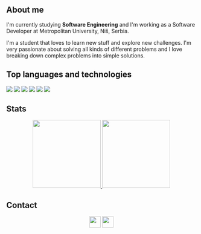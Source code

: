 ## About me

I'm currently studying **Software Engineering** and I'm working as a Software Developer at Metropolitan University, Niš, Serbia.

I'm a student that loves to learn new stuff and explore new challenges. I'm very passionate about solving all kinds of different problems and I love breaking down complex problems into simple solutions.

<!--
- 🔭 I’m currently working on responsive e-commerce app.
- 🌱 I’m currently learning python.
-->

## Top languages and technologies

<div>
    <a href="#" target="_blank"><img src="https://img.shields.io/badge/Java-ED8B00?style=for-the-badge&logo=java&logoColor=white"/></a>
    <a href="#" target="_blank"><img src="https://img.shields.io/badge/TypeScript-007ACC?style=for-the-badge&logo=typescript&logoColor=white"/></a>
    <a href="#" target="_blank"><img src="https://img.shields.io/badge/JavaScript-F7DF1E?style=for-the-badge&logo=javascript&logoColor=black"/></a>
    <a href="#" target="_blank"><img src="https://img.shields.io/badge/React-20232A?style=for-the-badge&logo=react&logoColor=61DAFB"/></a>
    <a href="#" target="_blank"><img src="https://img.shields.io/badge/Angular-DD0031?style=for-the-badge&logo=angular&logoColor=white"/></a>
    <a href="#" target="_blank"><img src="https://img.shields.io/badge/Spring-6DB33F?style=for-the-badge&logo=spring&logoColor=white"/></a>
</div>

## Stats

<div align="center">
    <a href="https://github.com/yxngalex">
    <img height="180em" src="https://github-readme-stats.vercel.app/api?username=yxngalex&show_icons=true&theme=synthwave&include_all_commits=true&count_private=true"/>
    <img height="180em" src="https://github-readme-stats.vercel.app/api/top-langs/?username=yxngalex&layout=compact&langs_count=7&theme=synthwave"/>
    </a>
</div>

## Contact

<div align="center">
    <a href="#" target="_blank"><img src="https://img.shields.io/website-up-down-green-red/http/cv.lbesson.qc.to.svg" height="30"/></a>
    <a href="https://www.linkedin.com/in/viktor-cvetanovic-a5254920b/" target="_blank"><img src="https://img.shields.io/badge/LinkedIn-0077B5?style=for-the-badge&logo=linkedin&logoColor=white" height="30"/></a>
</div>
